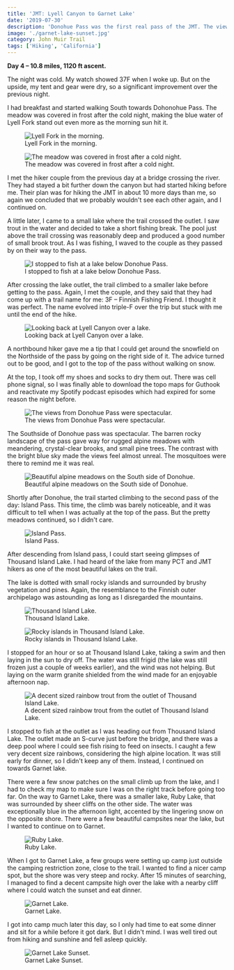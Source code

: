 ```yaml
---
title: 'JMT: Lyell Canyon to Garnet Lake'
date: '2019-07-30'
description: 'Donohue Pass was the first real pass of the JMT. The views just got more amazing as I climbed higher into the Sierra.'
image: './garnet-lake-sunset.jpg'
category: John Muir Trail
tags: ['Hiking', 'California']
---
```


**Day 4 – 10.8 miles, 1120 ft ascent.**

The night was cold. My watch showed 37F when I woke up. But on the upside, my tent and gear were dry, so a significant improvement over the previous night.

I had breakfast and started walking South towards Dohonohue Pass. The meadow was covered in frost after the cold night, making the blue water of Lyell Fork stand out even more as the morning sun hit it.

<figure>
 <img src="lyell-fork.jpg" alt="Lyell Fork in the morning.">
 <figcaption>Lyell Fork in the morning.</figcaption>
</figure>

<figure>
 <img src="frozen-meadow.jpg" alt="The meadow was covered in frost after a cold night.">
 <figcaption>The meadow was covered in frost after a cold night.</figcaption>
</figure>

I met the hiker couple from the previous day at a bridge crossing the river. They had stayed a bit further down the canyon but had started hiking before me. Their plan was for hiking the JMT in about 10 more days than me, so again we concluded that we probably wouldn't see each other again, and I continued on.

A little later, I came to a small lake where the trail crossed the outlet. I saw trout in the water and decided to take a short fishing break. The pool just above the trail crossing was reasonably deep and produced a good number of small brook trout. As I was fishing, I waved to the couple as they passed by on their way to the pass.

<figure class="full-width">
 <img src="lake-below-donohue.jpg" alt="I stopped to fish at a lake below Donohue Pass.">
 <figcaption>I stopped to fish at a lake below Donohue Pass.</figcaption>
</figure>

After crossing the lake outlet, the trail climbed to a smaller lake before getting to the pass. Again, I met the couple, and they said that they had come up with a trail name for me: 3F – Finnish Fishing Friend. I thought it was perfect. The name evolved into triple-F over the trip but stuck with me until the end of the hike.

<figure>
 <img src="lake-over-lyell-canyon.jpg" alt="Looking back at Lyell Canyon over a lake.">
 <figcaption>Looking back at Lyell Canyon over a lake.</figcaption>
</figure>

A northbound hiker gave me a tip that I could get around the snowfield on the Northside of the pass by going on the right side of it. The advice turned out to be good, and I got to the top of the pass without walking on snow.

At the top, I took off my shoes and socks to dry them out. There was cell phone signal, so I was finally able to download the topo maps for Guthook and reactivate my Spotify podcast episodes which had expired for some reason the night before.

<figure class="full-width">
 <img src="views-from-donohue-pass.jpg" alt="The views from Donohue Pass were spectacular.">
 <figcaption>The views from Donohue Pass were spectacular.</figcaption>
</figure>

The Southside of Donohue pass was spectacular. The barren rocky landscape of the pass gave way for rugged alpine meadows with meandering, crystal-clear brooks, and small pine trees. The contrast with the bright blue sky made the views feel almost unreal. The mosquitoes were there to remind me it was real.

<figure>
 <img src="south-side-of-donohue.jpg" alt="Beautiful alpine meadows on the South side of Donohue.">
 <figcaption>Beautiful alpine meadows on the South side of Donohue.</figcaption>
</figure>

Shortly after Donohue, the trail started climbing to the second pass of the day: Island Pass. This time, the climb was barely noticeable, and it was difficult to tell when I was actually at the top of the pass. But the pretty meadows continued, so I didn't care.

<figure>
 <img src="island-pass.jpg" alt="Island Pass.">
 <figcaption>Island Pass.</figcaption>
</figure>

After descending from Island pass, I could start seeing glimpses of Thousand Island Lake. I had heard of the lake from many PCT and JMT hikers as one of the most beautiful lakes on the trail.

The lake is dotted with small rocky islands and surrounded by brushy vegetation and pines. Again, the resemblance to the Finnish outer archipelago was astounding as long as I disregarded the mountains.

<figure class="full-width">
 <img src="thousand-island-lake.jpg" alt="Thousand Island Lake.">
 <figcaption>Thousand Island Lake.</figcaption>
</figure>

<figure>
 <img src="islands.jpg" alt="Rocky islands in Thousand Island Lake.">
 <figcaption>Rocky islands in Thousand Island Lake.</figcaption>
</figure>

I stopped for an hour or so at Thousand Island Lake, taking a swim and then laying in the sun to dry off. The water was still frigid (the lake was still frozen just a couple of weeks earlier), and the wind was not helping. But laying on the warm granite shielded from the wind made for an enjoyable afternoon nap.

<figure>
 <img src="rainbow.jpg" alt="A decent sized rainbow trout from the outlet of Thousand Island Lake.">
 <figcaption>A decent sized rainbow trout from the outlet of Thousand Island Lake.</figcaption>
</figure>

I stopped to fish at the outlet as I was heading out from Thousand Island Lake. The outlet made an S-curve just before the bridge, and there was a deep pool where I could see fish rising to feed on insects. I caught a few very decent size rainbows, considering the high alpine location. It was still early for dinner, so I didn't keep any of them. Instead, I continued on towards Garnet lake.

There were a few snow patches on the small climb up from the lake, and I had to check my map to make sure I was on the right track before going too far. On the way to Garnet Lake, there was a smaller lake, Ruby Lake, that was surrounded by sheer cliffs on the other side. The water was exceptionally blue in the afternoon light, accented by the lingering snow on the opposite shore. There were a few beautiful campsites near the lake, but I wanted to continue on to Garnet.

<figure>
 <img src="ruby-lake.jpg" alt="Ruby Lake.">
 <figcaption>Ruby Lake.</figcaption>
</figure>

When I got to Garnet Lake, a few groups were setting up camp just outside the camping restriction zone, close to the trail. I wanted to find a nicer camp spot, but the shore was very steep and rocky. After 15 minutes of searching, I managed to find a decent campsite high over the lake with a nearby cliff where I could watch the sunset and eat dinner.

<figure>
 <img src="garnet-lake.jpg" alt="Garnet Lake.">
 <figcaption>Garnet Lake.</figcaption>
</figure>

I got into camp much later this day, so I only had time to eat some dinner and sit for a while before it got dark. But I didn't mind. I was well tired out from hiking and sunshine and fell asleep quickly.

<figure class="full-width">
 <img src="garnet-lake-sunset.jpg" alt="Garnet Lake Sunset.">
 <figcaption>Garnet Lake Sunset.</figcaption>
</figure>

